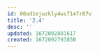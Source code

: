 ```yaml
---
id: 00ad1ejwzkly4ws714fr87v
title: '2.4'
desc: ''
updated: 1672092801617
created: 1672092793850
---
```



